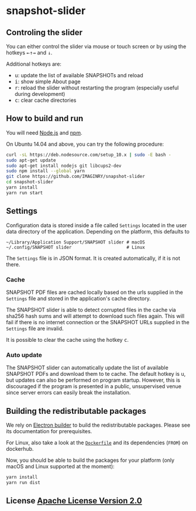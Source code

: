 # snapshot-slider

## Controling the slider
You can either control the slider via mouse or touch screen or by using the
hotkeys <kbd>←</kbd><kbd>↑</kbd><kbd>→</kbd> and <kbd>↓</kbd>.

Additional hotkeys are:
- <kbd>u</kbd>: update the list of available SNAPSHOTs and reload
- <kbd>i</kbd>: show simple About page
- <kbd>r</kbd>: reload the slider without restarting the program (especially useful
  during development)
- <kbd>c</kbd>: clear cache directories

## How to build and run

You will need [Node.js](https://nodejs.org/en/download/) and [npm](http://npmjs.com).

On Ubuntu 14.04 and above, you can try the following procedure:
```bash
curl -sL https://deb.nodesource.com/setup_10.x | sudo -E bash -
sudo apt-get update
sudo apt-get install nodejs git libcups2-dev
sudo npm install --global yarn
git clone https://github.com/IMAGINRY/snapshot-slider
cd snapshot-slider
yarn install
yarn run start
```

## Settings

Configuration data is stored inside a file called `Settings` located in the user
data directory of the application. Depending on the platform, this defaults to
```
~/Library/Application Support/SNAPSHOT slider # macOS
~/.config/SNAPSHOT slider                     # Linux
```

The `Settings` file is in JSON format. It is created automatically, if it is not
there.

### Cache

SNAPSHOT PDF files are cached locally based on the urls supplied in the `Settings`
file and stored in the application's cache directory.

The SNAPSHOT slider is able to detect corrupted files in the cache via sha256 hash
sums and will attempt to download such files again. This will fail if there is
no internet connection or the SNAPSHOT URLs supplied in the `Settings` file are
invalid.

It is possible to clear the cache using the hotkey <kbd>c</kbd>.

### Auto update

The SNAPSHOT slider can automatically update the list of available SNAPSHOT PDFs
and download them to te cache. The default hotkey is <kbd>u</kbd>, but updates can
also be performed on program startup. However, this is discouraged if the program is
presented in a public, unsupervised venue since server errors can easily break the
installation.

## Building the redistributable packages

We rely on [Electron builder](https://github.com/electron-userland/electron-builder)
to build the redistributable packages. Please see its documentation for prerequisites.

For Linux, also take a look at the [`Dockerfile`](Dockerfile) and its dependencies
(`FROM`) on dockerhub.

Now, you should be able to build the packages for your platform
(only macOS and Linux supported at the moment):
```bash
yarn install
yarn run dist
```

## License [Apache License Version 2.0](LICENSE)
